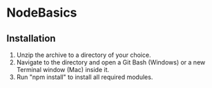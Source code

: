 # NodeBasics

## Installation

1. Unzip the archive to a directory of your choice.
2. Navigate to the directory and open a Git Bash (Windows) or a new Terminal window (Mac) inside it.
3. Run "npm install" to install all required modules.
